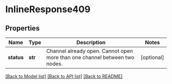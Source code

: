 # InlineResponse409

## Properties
Name | Type | Description | Notes
------------ | ------------- | ------------- | -------------
**status** | **str** | Channel already open. Cannot open more than one channel between two nodes. | [optional] 

[[Back to Model list]](../README.md#documentation-for-models) [[Back to API list]](../README.md#documentation-for-api-endpoints) [[Back to README]](../README.md)

